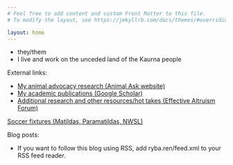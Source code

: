 ```yaml
---
# Feel free to add content and custom Front Matter to this file.
# To modify the layout, see https://jekyllrb.com/docs/themes/#overriding-theme-defaults

layout: home
---
```

- they/them
- I live and work on the unceded land of the Kaurna people

External links:
- [My animal advocacy research (Animal Ask website)](https://www.animalask.org/research)
- [My academic publications (Google Scholar)](https://www.scholar.google.com/citations?hl=en&user=hCCZcZYAAAAJ&view_op=list_works&sortby=pubdate)
- [Additional research and other resources/hot takes (Effective Altruism Forum)](https://forum.effectivealtruism.org/users/ren-ryba)

[Soccer fixtures (Matildas, Paramatildas, NWSL)](soccer.html)

Blog posts:
- If you want to follow this blog using RSS, add ryba.ren/feed.xml to your RSS feed reader.
